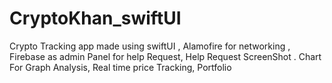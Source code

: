 # CryptoKhan_swiftUI
Crypto Tracking app made using swiftUI , Alamofire for networking , Firebase as admin Panel for help Request, Help Request ScreenShot . Chart For Graph Analysis, Real time price Tracking, Portfolio

